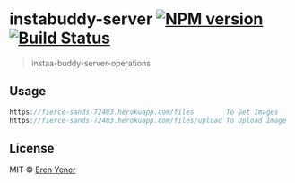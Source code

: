 # instabuddy-server [![NPM version](https://badge.fury.io/js/instabuddy-server.svg)](https://npmjs.org/package/instabuddy-server) [![Build Status](https://travis-ci.org/erenyener/instabuddy-server.svg?branch=master)](https://travis-ci.org/erenyener/instabuddy-server)

> instaa-buddy-server-operations


## Usage

```js
https://fierce-sands-72483.herokuapp.com/files 		  To Get Images
https://fierce-sands-72483.herokuapp.com/files/upload To Upload Image

```

## License

MIT © [Eren Yener]()
